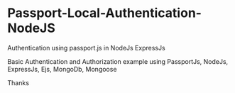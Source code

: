 # Passport-Local-Authentication-NodeJS
Authentication using passport.js in NodeJs ExpressJs

Basic Authentication and Authorization example using PassportJs, NodeJs, ExpressJs, Ejs, MongoDb, Mongoose

Thanks
